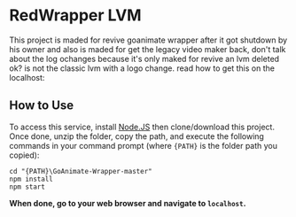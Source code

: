 # RedWrapper LVM
This project is maded for revive goanimate wrapper after it got shutdown by his owner and also is maded for get the legacy video maker back, don't talk about the log ochanges because it's only maked for revive an lvm deleted ok? is not the classic lvm with a logo change. read how to get this on the localhost:
## How to Use
To access this service, install [Node.JS](https://nodejs.org/en/) then clone/download this project.	Once done, unzip the folder, copy the path, and execute the following commands in your command prompt (where `{PATH}` is the folder path you copied):
```console
cd "{PATH}\GoAnimate-Wrapper-master"
npm install
npm start
```
**When done, go to your web browser and navigate to `localhost`.**

